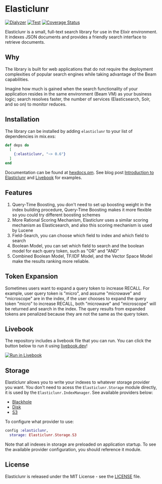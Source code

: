 # Elasticlunr

[![Dialyzer](https://github.com/heywhy/ex_elasticlunr/actions/workflows/dialyzer.yml/badge.svg?branch=master)](https://github.com/heywhy/ex_elasticlunr/actions) [![Test](https://github.com/heywhy/ex_elasticlunr/actions/workflows/test.yml/badge.svg?branch=master)](https://github.com/heywhy/ex_elasticlunr/actions) [![Coverage Status](https://coveralls.io/repos/github/heywhy/ex_elasticlunr/badge.svg)](https://coveralls.io/github/heywhy/ex_elasticlunr)

Elasticlunr is a small, full-text search library for use in the Elixir environment. It indexes JSON documents and provides a friendly search interface to retrieve documents.

## Why

The library is built for web applications that do not require the deployment complexities of popular search engines while taking advantage of the Beam capabilities.

Imagine how much is gained when the search functionality of your application resides in the same environment (Beam VM) as your business logic; search resolves faster, the number of services (Elasticsearch, Solr, and so on) to monitor reduces.

## Installation

The library can be installed by adding `elasticlunr` to your list of dependencies in mix.exs:

```elixir
def deps do
  [
    {:elasticlunr, "~> 0.6"}
  ]
end
```

Documentation can be found at [hexdocs.pm](https://hexdocs.pm/elasticlunr). See blog post [Introduction to Elasticlunr](https://atandarash.me/blog/introduction-to-elasticlunr) and [Livebook](#livebook) for examples.

## Features

1. Query-Time Boosting, you don't need to set up boosting weight in the index building procedure, Query-Time Boosting makes it more flexible so you could try different boosting schemes
2. More Rational Scoring Mechanism, Elasticlunr uses a similar scoring mechanism as Elasticsearch, and also this scoring mechanism is used by Lucene
3. Field-Search, you can choose which field to index and which field to search
4. Boolean Model, you can set which field to search and the boolean model for each query token, such as "OR" and "AND"
5. Combined Boolean Model, TF/IDF Model, and the Vector Space Model make the results ranking more reliable.

## Token Expansion

Sometimes users want to expand a query token to increase RECALL. For example, user query token is "micro", and assume "microwave" and "microscope" are in the index, if the user chooses to expand the query token "micro" to increase RECALL, both "microwave" and "microscope" will be returned and search in the index. The query results from expanded tokens are penalized because they are not the same as the query token.

## Livebook

The repository includes a livebook file that you can run. You can click the button below to run it using [livebook.dev](https://livebook.dev)!

[![Run in Livebook](https://livebook.dev/badge/v1/blue.svg)](https://livebook.dev/run?url=https%3A%2F%2Fgithub.com%2Fheywhy%2Fex_elasticlunr%2Fblob%2Fmaster%2Fdocs.livemd)

## Storage

Elasticlunr allows you to write your indexes to whatever storage provider you want. You don't need to acess the `Elasticlunr.Storage` module directly, it is used by the `Elasticlunr.IndexManager`. See available providers below:

* [Blackhole](https://github.com/heywhy/ex_elasticlunr/blob/master/lib/elasticlunr/storage/blackhole.ex)
* [Disk](https://github.com/heywhy/ex_elasticlunr/blob/master/lib/elasticlunr/storage/disk.ex)
* [S3](https://github.com/heywhy/ex_elasticlunr_s3)

To configure what provider to use:

```elixir
config :elasticlunr,
  storage: Elasticlunr.Storage.S3
```

Note that all indexes in storage are preloaded on application startup. To see the available provider configuration, you should reference it module.

## License

Elasticlunr is released under the MIT License - see the [LICENSE](https://github.com/heywhy/ex_elasticlunr/blob/master/LICENSE) file.